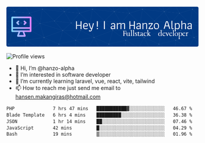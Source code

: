![Header](./github-header-image.png)

![Profile views](https://gpvc.arturio.dev/hanzo-alpha)

- 👋 Hi, I’m @hanzo-alpha
- 👀 I’m interested in software developer
- 🌱 I’m currently learning laravel, vue, react, vite, tailwind
- 📫 How to reach me just send me email to hansen.makangiras@hotmail.com 

<!---
hanzo-alpha/hanzo-alpha is a ✨ special ✨ repository because its `README.md` (this file) appears on your GitHub profile.
You can click the Preview link to take a look at your changes.
--->

<!--START_SECTION:waka-->

```txt
PHP              7 hrs 47 mins   ███████████▓░░░░░░░░░░░░░   46.67 %
Blade Template   6 hrs 4 mins    █████████░░░░░░░░░░░░░░░░   36.38 %
JSON             1 hr 14 mins    ██░░░░░░░░░░░░░░░░░░░░░░░   07.46 %
JavaScript       42 mins         █░░░░░░░░░░░░░░░░░░░░░░░░   04.29 %
Bash             19 mins         ▒░░░░░░░░░░░░░░░░░░░░░░░░   01.96 %
```

<!--END_SECTION:waka-->

